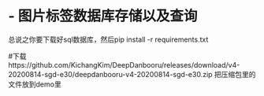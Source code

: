 # - 图片标签数据库存储以及查询
总说之你要下载好sql数据库，然后pip install -r requirements.txt

#下载https://github.com/KichangKim/DeepDanbooru/releases/download/v4-20200814-sgd-e30/deepdanbooru-v4-20200814-sgd-e30.zip
把压缩包里的文件放到demo里
